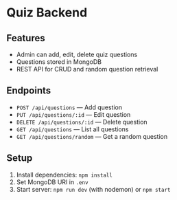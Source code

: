 # Quiz Backend

## Features
- Admin can add, edit, delete quiz questions
- Questions stored in MongoDB
- REST API for CRUD and random question retrieval

## Endpoints
- `POST /api/questions` — Add question
- `PUT /api/questions/:id` — Edit question
- `DELETE /api/questions/:id` — Delete question
- `GET /api/questions` — List all questions
- `GET /api/questions/random` — Get a random question

## Setup
1. Install dependencies: `npm install`
2. Set MongoDB URI in `.env`
3. Start server: `npm run dev` (with nodemon) or `npm start`
